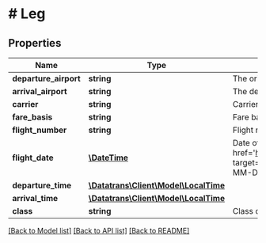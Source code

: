 # # Leg

## Properties

Name | Type | Description | Notes
------------ | ------------- | ------------- | -------------
**departure_airport** | **string** | The origin or departure airport code for this leg. | [optional]
**arrival_airport** | **string** | The destination or arrival airport code for this leg. | [optional]
**carrier** | **string** | Carrier airline code(i.e.&#39;OS&#39;) | [optional]
**fare_basis** | **string** | Fare  basis (i.e. &#39;URRVP/OCF&#39;) | [optional]
**flight_number** | **string** | Flight number (i.e. OS 834) | [optional]
**flight_date** | [**\DateTime**](\DateTime.md) | Date of flight. Must be in &lt;a href&#x3D;&#39;https://en.wikipedia.org/wiki/ISO_8601&#39; target&#x3D;&#39;_blank&#39;&gt;ISO-8601&lt;/a&gt; format (&#x60;YYYY-MM-DD&#x60;). | [optional]
**departure_time** | [**\Datatrans\Client\Model\LocalTime**](LocalTime.md) |  | [optional]
**arrival_time** | [**\Datatrans\Client\Model\LocalTime**](LocalTime.md) |  | [optional]
**class** | **string** | Class code (i.e.&#39;U&#39;) | [optional]

[[Back to Model list]](../../README.md#models) [[Back to API list]](../../README.md#endpoints) [[Back to README]](../../README.md)
